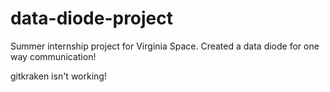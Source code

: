 # data-diode-project
Summer internship project for Virginia Space. Created a data diode for one way communication!

gitkraken isn't working!
